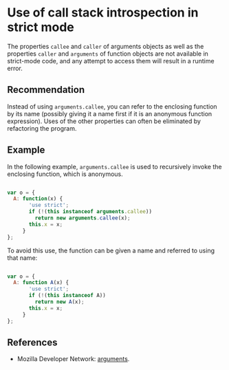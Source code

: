 # Use of call stack introspection in strict mode
The properties `callee` and `caller` of arguments objects as well as the properties `caller` and `arguments` of function objects are not available in strict-mode code, and any attempt to access them will result in a runtime error.


## Recommendation
Instead of using `arguments.callee`, you can refer to the enclosing function by its name (possibly giving it a name first if it is an anonymous function expression). Uses of the other properties can often be eliminated by refactoring the program.


## Example
In the following example, `arguments.callee` is used to recursively invoke the enclosing function, which is anonymous.

```javascript

var o = {
  A: function(x) {
       'use strict';
       if (!(this instanceof arguments.callee))
         return new arguments.callee(x);
       this.x = x;
     }
};

```
To avoid this use, the function can be given a name and referred to using that name:

```javascript

var o = {
  A: function A(x) {
       'use strict';
       if (!(this instanceof A))
         return new A(x);
       this.x = x;
     }
};

```

## References
* Mozilla Developer Network: [arguments](https://developer.mozilla.org/en-US/docs/Web/JavaScript/Reference/Functions_and_function_scope/arguments).

